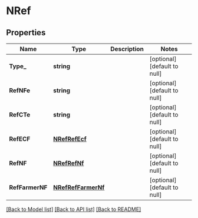 # NRef

## Properties
Name | Type | Description | Notes
------------ | ------------- | ------------- | -------------
**Type_** | **string** |  | [optional] [default to null]
**RefNFe** | **string** |  | [optional] [default to null]
**RefCTe** | **string** |  | [optional] [default to null]
**RefECF** | [**NRefRefEcf**](NRef_refECF.md) |  | [optional] [default to null]
**RefNF** | [**NRefRefNf**](NRef_refNF.md) |  | [optional] [default to null]
**RefFarmerNF** | [**NRefRefFarmerNf**](NRef_refFarmerNF.md) |  | [optional] [default to null]

[[Back to Model list]](../README.md#documentation-for-models) [[Back to API list]](../README.md#documentation-for-api-endpoints) [[Back to README]](../README.md)


